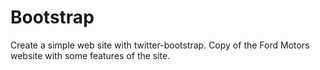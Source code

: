 # Bootstrap 

Create a simple web site with twitter-bootstrap.
Copy of the Ford Motors website with some features of the site.